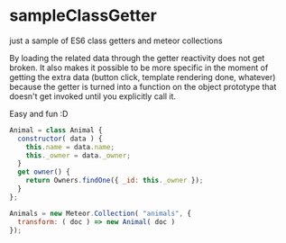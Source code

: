 # sampleClassGetter
just a sample of ES6 class getters and meteor collections

By loading the related data through the getter reactivity does not get broken. It also makes it possible to be more specific in the moment of getting the extra data (button click, template rendering done, whatever) because the getter is turned into a function on the object prototype that doesn't get invoked until you explicitly call it.

Easy and fun :D

``` javascript
Animal = class Animal {
  constructor( data ) {
    this.name = data.name;
    this._owner = data._owner;
  }
  get owner() {
    return Owners.findOne({ _id: this._owner });
  }
};

Animals = new Meteor.Collection( "animals", {
  transform: ( doc ) => new Animal( doc )
});
```

